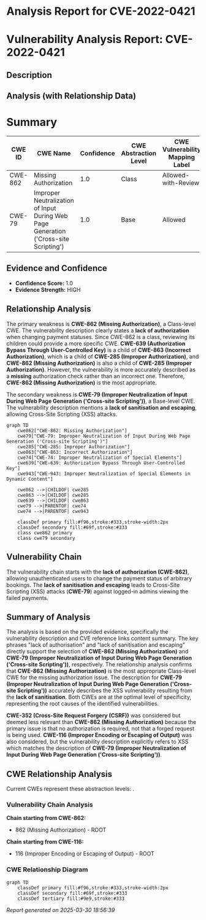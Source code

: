 # Analysis Report for CVE-2022-0421

# Vulnerability Analysis Report: CVE-2022-0421

## Description



## Analysis (with Relationship Data)

# Summary
| CWE ID | CWE Name | Confidence | CWE Abstraction Level | CWE Vulnerability Mapping Label | CWE-Vulnerability Mapping Notes |
|---|---|---|---|---|---|
| CWE-862 | Missing Authorization | 1.0 | Class | Allowed-with-Review | Primary CWE |
| CWE-79 | Improper Neutralization of Input During Web Page Generation ('Cross-site Scripting') | 1.0 | Base | Allowed | Secondary CWE |

## Evidence and Confidence

*   **Confidence Score:** 1.0
*   **Evidence Strength:** HIGH

## Relationship Analysis
The primary weakness is **CWE-862 (Missing Authorization)**, a Class-level CWE. The vulnerability description clearly states a **lack of authorization** when changing payment statuses. Since CWE-862 is a class, reviewing its children could provide a more specific CWE. **CWE-639 (Authorization Bypass Through User-Controlled Key)** is a child of **CWE-863 (Incorrect Authorization)**, which is a child of **CWE-285 (Improper Authorization)**, and **CWE-862 (Missing Authorization)** is also a child of **CWE-285 (Improper Authorization)**. However, the vulnerability is more accurately described as a **missing** authorization check rather than an incorrect one. Therefore, **CWE-862 (Missing Authorization)** is the most appropriate.

The secondary weakness is **CWE-79 (Improper Neutralization of Input During Web Page Generation ('Cross-site Scripting'))**, a Base-level CWE. The vulnerability description mentions a **lack of sanitisation and escaping**, allowing Cross-Site Scripting (XSS) attacks.

```mermaid
graph TD
    cwe862["CWE-862: Missing Authorization"]
    cwe79["CWE-79: Improper Neutralization of Input During Web Page Generation ('Cross-site Scripting')"]
    cwe285["CWE-285: Improper Authorization"]
    cwe863["CWE-863: Incorrect Authorization"]
    cwe74["CWE-74: Improper Neutralization of Special Elements"]
    cwe639["CWE-639: Authorization Bypass Through User-Controlled Key"]
    cwe943["CWE-943: Improper Neutralization of Special Elements in Dynamic Content"]
    
    cwe862 -->|CHILDOF| cwe285
    cwe863 -->|CHILDOF| cwe285
    cwe639 -->|CHILDOF| cwe863
    cwe79 -->|PARENTOF| cwe74
    cwe74 -->|PARENTOF| cwe943

    classDef primary fill:#f96,stroke:#333,stroke-width:2px
    classDef secondary fill:#69f,stroke:#333
    class cwe862 primary
    class cwe79 secondary
```

## Vulnerability Chain
The vulnerability chain starts with the **lack of authorization (CWE-862)**, allowing unauthenticated users to change the payment status of arbitrary bookings. The **lack of sanitisation and escaping** leads to Cross-Site Scripting (XSS) attacks (**CWE-79**) against logged-in admins viewing the failed payments.

## Summary of Analysis
The analysis is based on the provided evidence, specifically the vulnerability description and CVE reference links content summary. The key phrases "lack of authorisation" and "lack of sanitisation and escaping" directly support the selection of **CWE-862 (Missing Authorization)** and **CWE-79 (Improper Neutralization of Input During Web Page Generation ('Cross-site Scripting'))**, respectively. The relationship analysis confirms that **CWE-862 (Missing Authorization)** is the most appropriate Class-level CWE for the missing authorization issue. The description for **CWE-79 (Improper Neutralization of Input During Web Page Generation ('Cross-site Scripting'))** accurately describes the XSS vulnerability resulting from the **lack of sanitisation**. Both CWEs are at the optimal level of specificity, representing the root causes of the identified vulnerabilities.

**CWE-352 (Cross-Site Request Forgery (CSRF))** was considered but deemed less relevant than **CWE-862 (Missing Authorization)** because the primary issue is that no authorization is required, not that a forged request is being used. **CWE-116 (Improper Encoding or Escaping of Output)** was also considered, but the vulnerability description explicitly refers to XSS which matches the description of **CWE-79 (Improper Neutralization of Input During Web Page Generation ('Cross-site Scripting'))**.


## CWE Relationship Analysis

Current CWEs represent these abstraction levels: .


### Vulnerability Chain Analysis

**Chain starting from CWE-862:**
- 862 (Missing Authorization) - ROOT


**Chain starting from CWE-116:**
- 116 (Improper Encoding or Escaping of Output) - ROOT



### CWE Relationship Diagram

```mermaid
graph TD
    classDef primary fill:#f96,stroke:#333,stroke-width:2px
    classDef secondary fill:#69f,stroke:#333
    classDef tertiary fill:#9e9,stroke:#333
```



*Report generated on 2025-03-30 18:56:39*
